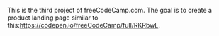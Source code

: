 This is the third project of freeCodeCamp.com. 
The goal is to create a product landing page similar to this:https://codepen.io/freeCodeCamp/full/RKRbwL.
